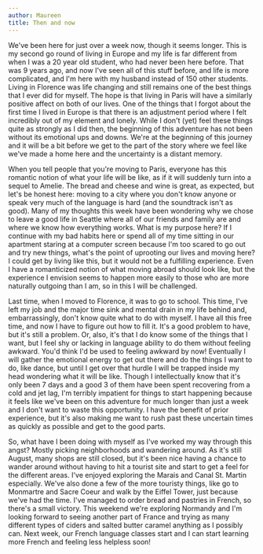 ```yaml
---
author: Maureen
title: Then and now
---
```


We've been here for just over a week now, though it seems longer. This is my second go round of living in Europe and my life is far different from when I was a 20 year old student, who had never been here before. That was 9 years ago, and now I've seen all of this stuff before, and life is more complicated, and I'm here with my husband instead of 150 other students. Living in Florence was life changing and still remains one of the best things that I ever did for myself. The hope is that living in Paris will have a similarly positive affect on both of our lives. One of the things that I forgot about the first time I lived in Europe is that there is an adjustment period where I felt incredibly out of my element and lonely. While I don't (yet) feel these things quite as strongly as I did then, the beginning of this adventure has not been without its emotional ups and downs. We're at the beginning of this journey and it will be a bit before we get to the part of the story where we feel like we've made a home here and the uncertainty is a distant memory.

When you tell people that you're moving to Paris, everyone has this romantic notion of what your life will be like, as if it will suddenly turn into a sequel to Amelie. The bread and cheese and wine is great, as expected, but let's be honest here: moving to a city where you don't know anyone or speak very much of the language is hard (and the soundtrack isn't as good).  Many of my thoughts this week have been wondering why we chose to leave a good life in Seattle where all of our friends and family are and where we know how everything works. What is my purpose here? If I continue with my bad habits here or spend all of my time sitting in our apartment staring at a computer screen because I'm too scared to go out and try new things, what's the point of uprooting our lives and moving here? I could get by living like this, but it would not be a fulfilling experience. Even I have a romanticized notion of what moving abroad should look like, but the experience I envision seems to happen more easily to those who are more naturally outgoing than I am, so in this I will be challenged.

Last time, when I moved to Florence, it was to go to school. This time, I've left my job and the major time sink and mental drain in my life behind and, embarrassingly, don't know quite what to do with myself. I have all this free time, and now I have to figure out how to fill it. It's a good problem to have, but it's still a problem. Or, also, it's that I do know some of the things that I want, but I feel shy or lacking in language ability to do them without feeling awkward. You'd think I'd be used to feeling awkward by now! Eventually I will gather the emotional energy to get out there and do the things I want to do, like dance, but until I get over that hurdle I will be trapped inside my head wondering what it will be like. Though I intellectually know that it's only been 7 days and a good 3 of them have been spent recovering from a cold and jet lag, I'm terribly impatient for things to start happening because it feels like we've been on this adventure for much longer than just a week and I don't want to waste this opportunity. I have the benefit of prior experience, but it's also making me want to rush past these uncertain times as quickly as possible and get to the good parts. 

So, what have I been doing with myself as I've worked my way through this angst? Mostly picking neighborhoods and wandering around. As it's still August, many shops are still closed, but it's been nice having a chance to wander around without having to hit a tourist site and start to get a feel for the different areas. I've enjoyed exploring the Marais and Canal St. Martin especially. We've also done a few of the more touristy things, like go to Monmartre and Sacre Coeur and walk by the Eiffel Tower, just because we've had the time. I've managed to order bread and pastries in French, so there's a small victory. This weekend we're exploring Normandy and I'm looking forward to seeing another part of France and trying as many different types of ciders and salted butter caramel anything as I possibly can. Next week, our French language classes start and I can start learning more French and feeling less helpless soon!

